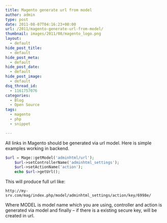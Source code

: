 ```yaml
---
title: Magento generate url from model
author: admin
type: post
date: 2011-08-07T04:16:23+00:00
url: /2011/magento-generate-url-from-model/
thumbnail: images/2011/08/magento_logo.png
layout:
  - default
hide_post_title:
  - default
hide_post_meta:
  - default
hide_post_date:
  - default
hide_post_image:
  - default
dsq_thread_id:
  - 1161757076
categories:
  - Blog
  - Open Source
tags:
  - magento
  - php
  - snippet

---
```

All links in Magento should be generated via url model. Here is simple examples working in backend.  
<!--more-->

```PHP
$url = Mage::getModel('adminhtml/url');
    $url->setControllerName('adminhtml_settings');
    $url->setActionName('action');
    echo $url->getUrl();
```

This will produce full url like:

`http://my-srv.com/mag/index.php/model/adminhtml_settings/action/key/6998e/`

Where MODEL is model name which you are using, controller and action is generated via model and finally &#8211; if there is a existing secure key, will be created in url.